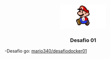 <!-- PROJECT LOGO -->
<br />
<p align="center">
  <a href="">
    <img src="../../github/mario.gif" alt="Logo" width="auto" height="80">
  </a>

  <h3 align="center">Desafio 01</h3>
</p>

-Desafio go: [mario340/desafiodocker01](https://hub.docker.com/repository/docker/mario340/desafiodocker01/general)
